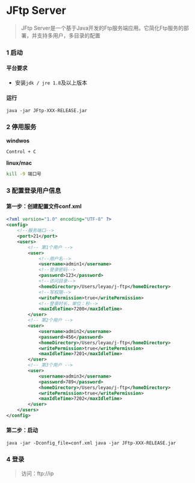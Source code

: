 # JFtp Server

> JFtp Server是一个基于Java开发的Ftp服务端应用。它简化Ftp服务的部署，并支持多用户，多目录的配置

### 1 启动
#### 平台要求
- 安装`jdk / jre 1.8`及以上版本
#### 运行
```shell
java -jar JFtp-XXX-RELEASE.jar
```
### 2 停用服务
**windwos**
```sh
Control + C
```
**linux/mac**
```sh
kill -9 端口号
```
### 3 配置登录用户信息
#### 第一步：创建配置文件conf.xml
```xml
<?xml version="1.0" encoding="UTF-8" ?>
<config>
    <!--服务端口-->
    <port>21</port>
    <users>
        <!-- 第1个用户 -->
        <user>
            <!--用户名-->
            <username>admin1</username>
            <!--登录密码-->
            <password>123</password>
            <!--访问目录-->
            <homeDirectory>/Users/leyao/j-ftp</homeDirectory>
            <!--写权限-->
            <writePermission>true</writePermission>
            <!--登录时长，单位：秒-->
            <maxIdleTime>7200</maxIdleTime>
        </user>
        <!-- 第2个用户 -->
        <user>
            <username>admin2</username>
            <password>456</password>
            <homeDirectory>/Users/leyao/j-ftp</homeDirectory>
            <writePermission>true</writePermission>
            <maxIdleTime>7201</maxIdleTime>
        </user>
        <!-- 第3个用户 -->
        <user>
            <username>admin3</username>
            <password>789</password>
            <homeDirectory>/Users/leyao/j-ftp</homeDirectory>
            <writePermission>true</writePermission>
            <maxIdleTime>7202</maxIdleTime>
        </user>
    </users>
</config>
```
#### 第二步：启动
```shell
java -jar -Dconfig_file=conf.xml java -jar JFtp-XXX-RELEASE.jar
```

### 4 登录
> 访问：ftp://ip